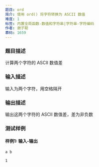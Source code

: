 ```yaml
---
题目: ord
简介: 使用 ord() 将字符转换为 ASCII 数值
难度: 1
标签: 内置全局函数-数值和字符串|字符串-字符编码
作者: 谢子聪
慕码: 1659
---
```


### 题目描述

计算两个字符的 ASCII 数值差

### 输入描述

输入为两个字符，用空格隔开

### 输出描述

输出这两个字符的 ASCII 数值差，差为非负数

### 测试样例

#### 样例1: 输入-输出

```
a b
```

```
1
```

